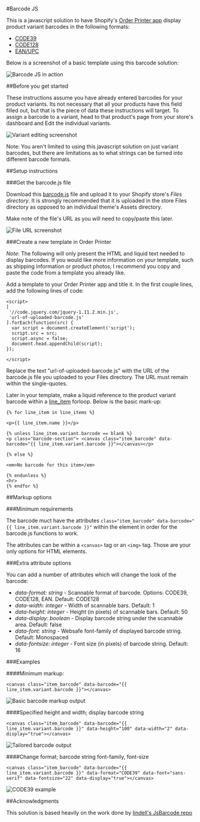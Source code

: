 #Barcode JS

This is a javascript solution to have Shopify's [Order Printer app](https://apps.shopify.com/order-printer) 
display product variant barcodes in the following formats:

* [CODE39](http://en.wikipedia.org/wiki/Code_39)
* [CODE128](http://en.wikipedia.org/wiki/Code_128)
* [EAN/UPC](http://en.wikipedia.org/wiki/International_Article_Number)

Below is a screenshot of a basic template using this barcode solution:

![Barcode JS in action](http://snapify.shopify.com/12-14-sbn1g-fftu5.png)

##Before you get started

These instructions assume you have already entered barcodes for your product variants.  Its not
necessary that all your products have this field filled out, but that is the piece of data these
instructions will target.  To assign a barcode to a variant, head to that product's page from your store's
dashboard and Edit the individual variants.

![Variant editing screenshot](http://snapify.shopify.com/11-56-8bsrm-3mpqq.png)

Note: You aren't limited to using this javascript solution on just variant barcodes, but there are limitations
as to what strings can be turned into different barcode formats.

##Setup instructions

###Get the barcode.js file

Download this [barcode.js](#) file and upload it to your Shopify store's *Files directory*.  It is strongly recommended that 
it is uploaded in the store Files directory as opposed to an individual theme's Assets directory.

Make note of the file's URL as you will need to copy/paste this later.

![File URL screenshot](http://snapify.shopify.com/11-37-um2o2-g46yz.png)

###Create a new template in Order Printer

*Note*: The following will only present the HTML and liquid text needed to display barcodes.  If you would like more information
on your template, such as shipping information or product photos, I recommend you copy and paste the code from a template
you already like.

Add a template to your Order Printer app and title it.  In the first couple lines, add the following lines of code:

```
<script>
[
 '//code.jquery.com/jquery-1.11.2.min.js',
 'url-of-uploaded-barcode.js'
].forEach(function(src) {
  var script = document.createElement('script');
  script.src = src;
  script.async = false;
  document.head.appendChild(script);
});

</script>
```

Replace the text "url-of-uploaded-barcode.js" with the URL of the barcode.js file you uploaded to your Files directory.  The
URL must remain within the single-quotes.

Later in your template, make a liquid reference to the product variant barcode within a [line_item](http://docs.shopify.com/themes/liquid-documentation/objects/line_item) forloop.  Below is the basic mark-up:

```
{% for line_item in line_items %}

<p>{{ line_item.name }}</p>

{% unless line_item.variant.barcode == blank %}
<p class="barcode-section"> <canvas class="item_barcode" data-barcode="{{ line_item.variant.barcode }}"></canvas></p>

{% else %}

<em>No barcode for this item</em>

{% endunless %}
<hr>
{% endfor %}
```

##Markup options

###Minimum requirements

The barcode muct have the attributes `class="item_barcode" data-barcode="{{ line_item.variant.barcode }}"` within the element in order for 
the barcode.js functions to work.

The attributes can be within a `<canvas>` tag or an `<img>` tag.  Those are your only options for HTML elements.

###Extra attribute options

You can add a number of attributes which will change the look of the barcode:

* *data-format: string* - Scannable format of barcode. Options: CODE39, CODE128, EAN. Default: CODE128
* *data-width: integer* - Width of scannable bars. Default: 1
* *data-height: integer* - Height (in pixels) of scannable bars. Default: 50
* *data-display: boolean* - Display barcode string under the scannable area. Default: false
* *data-font: string* - Websafe font-family of displayed barcode string. Default: Monospaced
* *data-fontsize: integer* - Font size (in pixels) of barcode string. Default: 16

###Examples

####Minimum markup:

```
<canvas class="item_barcode" data-barcode="{{ line_item.variant.barcode }}"></canvas>
```
![Basic barcode markup output](http://snapify.shopify.com/12-23-a4oma-bm307.png)

####Specified height and width; display barcode string
```
<canvas class="item_barcode" data-barcode="{{ line_item.variant.barcode }}" data-height="100" data-width="2" data-display="true"></canvas>
```
![Tailored barcode output](http://snapify.shopify.com/12-22-h43f9-9d64p.png)

####Change format; barcode string font-family, font-size
```
<canvas class="item_barcode" data-barcode="{{ line_item.variant.barcode }}" data-format="CODE39" data-font="sans-serif" data-fontsize="22" data-display="true"></canvas>
```
![CODE39 example](http://snapify.shopify.com/12-28-hyi5x-0tkqq.png)


##Acknowledgments

This solution is based heavily on the work done by [lindell's JsBarcode repo](https://github.com/lindell/JsBarcode)


